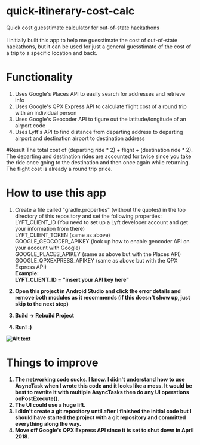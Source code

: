 # quick-itinerary-cost-calc
Quick cost guesstimate calculator for out-of-state hackathons <br><br>
I initially built this app to help me guesstimate the cost of out-of-state hackathons, but it can be used for just a general guesstimate of the cost of a trip to a specific location and back.

# Functionality
1. Uses Google's Places API to easily search for addresses and retrieve info
2. Uses Google's QPX Express API to calculate flight cost of a round trip with an individual person
3. Uses Google's Geocoder API to figure out the latitude/longitude of an airport code
4. Uses Lyft's API to find distance from departing address to departing airport and destination airport to destination address

#Result
The total cost of (departing ride * 2) + flight + (destination ride * 2). The departing and destination rides are accounted for twice since you take the ride once going to the destination and then once again while returning. The flight cost is already a round trip price.

# How to use this app
1. Create a file called "gradle.properties" (without the quotes) in the top directory of this repository and set the following properties: <br>
LYFT_CLIENT_ID (You need to set up a Lyft developer account and get your information from there) <br>
LYFT_CLIENT_TOKEN (same as above) <br>
GOOGLE_GEOCODER_APIKEY (look up how to enable geocoder API on your account with Google) <br>
GOOGLE_PLACES_APIKEY (same as above but with the Places API) <br>
GOOGLE_QPXEXPRESS_APIKEY (same as above but with the QPX Express API) <br>
<b> Example: <b> <br>
LYFT_CLIENT_ID = "insert your API key here" <br>

2. Open this project in Android Studio and click the error details and remove both modules as it recommends (if this doesn't show up, just skip to the next step)
3. Build -> Rebuild Project
4. Run! :)


![Alt text](https://user-images.githubusercontent.com/5902976/32418562-b5a0a20a-c229-11e7-8a4b-c4f83317316b.png "Screenshot of app")

# Things to improve
1. The networking code sucks. I know. I didn't understand how to use AsyncTask when I wrote this code and it looks like a mess. It would be best to rewrite it with multiple AsyncTasks then do any UI operations onPostExecute().
2. The UI could use a huge lift.
3. I didn't create a git repository until after I finished the initial code but I should have started the project with a git repository and committed everything along the way.
4. Move off Google's QPX Express API since it is set to shut down in April 2018.
